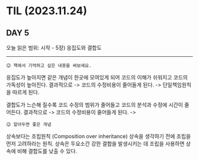 # TIL (2023.11.24)

## DAY 5

오늘 읽은 범위: 시작 - 5장) 응집도와 결합도

---

```
😉 책에서 기억하고 싶은 내용을 써보세요.
```

응집도가 높아지면 같은 개념이 한곳에 모여있게 되어 코드의 이해가 쉬워지고 코드의 가독성이 높아진다.
결과적으로
-> 코드의 수정비용이 줄어들게 된다.
-> 단일책임원칙을 따르게 된다.

결합도가 느슨해 질수록 코드 수정의 범위가 줄어들고 코드의 분석과 수정에 시간이 줄어든다.
결과적으로
-> 코드의 수정비용이 줄어들게 된다.
->

```
😉 알아두면 좋은 개념
```

상속보다는 조립원칙 (Composition over inheritance)
상속을 생각하기 전에 조립을 먼저 고려하라는 원칙.
상속은 두요소간 강한 결합을 발생시키는 데 조립을 사용하면 상속에 비해 결합도를 낮출 수 있다.
